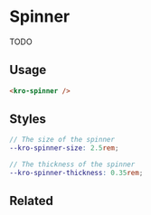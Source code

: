 # Spinner
TODO

## Usage

<kro-spinner></kro-spinner>

```html
<kro-spinner />
```

## Styles
```scss
// The size of the spinner
--kro-spinner-size: 2.5rem;

// The thickness of the spinner
--kro-spinner-thickness: 0.35rem;
```

## Related
<press-article-link title="Squircle" subtitle="Well I mean this is like a square... but also like a cirlce." to="/components/squircle"></press-article-link>